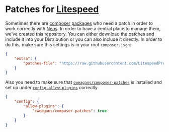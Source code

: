 # Patches for [Litespeed]

Sometimes there are [composer] [packages] who need a patch in order to work correctly with [Neos]. In order to have a
central place to manage them, we've created this repository. You can either download the patches and include it into
your Distribution or you can also include it directly. In order to do this, make sure this settings is in your root
`composer.json`:

```json
{
    "extra": {
        "patches-file": "https://raw.githubusercontent.com/LitespeedProject/Patches/main/patches.json"
    }
}
```

Also you need to make sure that [`cweagans/composer-patches`] is installed and set up under [`config.allow-plugins`]
correctly

```json
{
    "config": {
        "allow-plugins": {
            "cweagans/composer-patches": true
        }
    }
}
```

[litespeed]: https://litespeed.io
[neos]: https://neos.io
[composer]: https://getcomposer.org
[packages]: https://packagist.org
[`cweagans/composer-patches`]: https://packagist.org/packages/cweagans/composer-patches
[`config.allow-plugins`]: https://getcomposer.org/doc/06-config.md#allow-plugins
